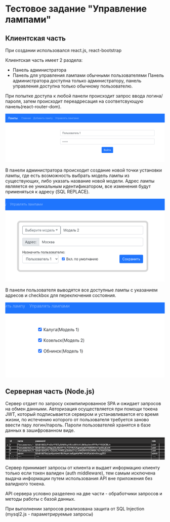 # Тестовое задание "Управление лампами"

## Клиентская часть

При создании использовался react.js, react-bootstrap

Клиентская часть имеет 2 раздела:
* Панель администратора
* Панель для управления лампами обычными пользователями
Панель администратора доступна только администратору,
панель управления доступна только обычному пользователю.

При попытке доступа к любой панели происходит запрос ввода логина/пароля, затем происходит переадресация на соответсвующую панель(react-router-dom).

![Alt text](/screens/login.png)

В панели администратора происходит создание новой точки установки лампы, где есть возможность выбрать модель лампы из существующих, либо указать название новой модели. Адрес лампы являяется ее уникальным идентификатором, все изменения будут применяться к адресу (SQL REPLACE). 

![Alt text](/screens/adminpanel.png)

В панели пользователя выводятся все доступные лампы с указанием адресов и checkbox для переключения состояния.

![Alt text](/screens/userpanel.png)

## Серверная часть (Node.js)

Сервер отдает по запросу скомпилированное SPA и ожидает запросов на обмен данными.
Авторизация осуществляется при помощи токена JWT, который подписывается сервером и устанавливается его время жизни, по истечению которого от пользователя требуется заново ввести пару логин/пароль. Пароли пользователей хранятся в базе данных в зашифрованном виде.

![Alt text](/screens/usersTable.png)

Сервер принимает запросы от клиента и выдает информацию клиенту только если токен валиден (auth middleware), тем самым исключена выдача информации путем использования API вне приложения без валидного токена.

API сервера условно разделено на две части - обработчики запросов и методы работы с базой данных.

При выполнении запросов реализована защита от SQL Injection (mysql2.js - параметрируемые запросы)


